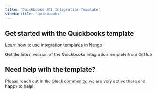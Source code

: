 ```yaml
---
title: 'Quickbooks API Integration Template'
sidebarTitle: 'Quickbooks'
---
```


## Get started with the Quickbooks template

<Card title="How to use integration templates"
      href="/understand/concepts/templates"
      icon="book-open">
    Learn how to use integration templates in Nango


<Card title="Get the Quickbooks template"
      href="https://github.com/NangoHQ/nango/tree/master/integration-templates/quickbooks"
      icon="github">
    Get the latest version of the Quickbooks integration template from GitHub


## Need help with the template?
Please reach out in the [Slack community](https://nango.dev/slack), we are very active there and happy to help!
